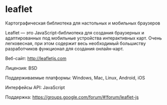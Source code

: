 # leaflet

Картографическая библиотека для настольных и мобильных браузеров

Leaflet — это JavaScript-библиотека для создания браузерных и адаптированных под мобильные устройства интерактивных карт. Очень легковесная, при этом содержит весь необходимый большиству разработчиков функционал для создания онлайн-карт.

Веб-сайт: http://leafletjs.com

Лицензия: BSD

Поддерживаемые платформы: Windows, Mac, Linux, Android, iOS

Интерфейсы API: JavaScript

Поддержка: https://groups.google.com/forum/#!forum/leaflet-js
